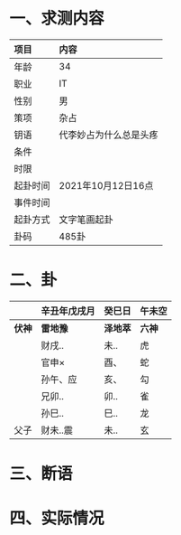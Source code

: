 # 一、求测内容
|项目|内容|
|:-|:-|
|年龄|34|
|职业|IT|
|性别|男|
|策项|杂占|
|钥语|代李妙占为什么总是头疼|
|条件||
|时限||
|起卦时间|2021年10月12日16点|
|事件时间||
|起卦方式|文字笔画起卦|
|卦码|485卦|

# 二、卦
||辛丑年戊戌月|癸巳日|午未空|
|:-|:-|:-|:-|
|**伏神**|**雷地豫**|**泽地萃**|**六神**|
||财戌..|未..|虎|
||官申×|酉、|蛇|
||孙午、应|亥、|勾|
||兄卯..|卯..|雀|
||孙巳..|巳..|龙|
|父子|财未..震|未..|玄|


# 三、断语

# 四、实际情况